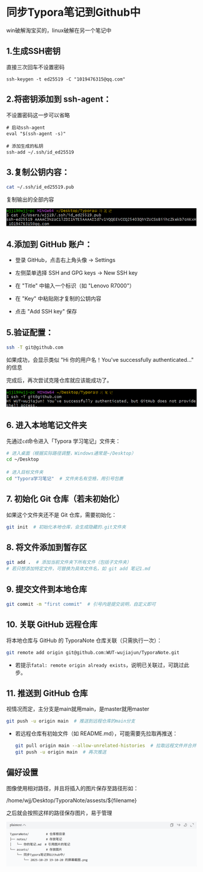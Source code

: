 # 同步Typora笔记到Github中

win破解淘宝买的，linux破解在另一个笔记中

## 1.生成SSH密钥

直接三次回车不设置密码

```
ssh-keygen -t ed25519 -C "1019476315@qq.com"
```

## 2.**将密钥添加到 ssh-agent**：

不设置密码这一步可以省略

```
# 启动ssh-agent
eval "$(ssh-agent -s)"

# 添加生成的私钥
ssh-add ~/.ssh/id_ed25519
```

## 3.**复制公钥内容**：

```bash
cat ~/.ssh/id_ed25519.pub
```

复制输出的全部内容

![image-20251010172055361](../assests/同步Typora笔记到Github中/image-20251010172055361-1760088057193-7.png)

## 4.**添加到 GitHub 账户**：

- 登录 GitHub，点击右上角头像 → Settings

- 左侧菜单选择 SSH and GPG keys → New SSH key

- 在 "Title" 中输入一个标识（如 "Lenovo R7000"）

- 在 "Key" 中粘贴刚才复制的公钥内容

- 点击 "Add SSH key" 保存

## 5.**验证配置**：

  ```bash
  ssh -T git@github.com
  ```

  如果成功，会显示类似 "Hi 你的用户名！You've successfully authenticated..." 的信息

  完成后，再次尝试克隆仓库就应该能成功了。

![image-20251010172113944](../assests/同步Typora笔记到Github中/image-20251010172113944.png)

## 6. 进入本地笔记文件夹

先通过`cd`命令进入「Typora 学习笔记」文件夹：

```bash
# 进入桌面（根据实际路径调整，Windows通常是~/Desktop）
cd ~/Desktop

# 进入目标文件夹
cd "Typora学习笔记"  # 文件夹名有空格，用引号包裹
```

## 7. 初始化 Git 仓库（若未初始化）

如果这个文件夹还不是 Git 仓库，需要初始化：

```bash
git init  # 初始化本地仓库，会生成隐藏的.git文件夹
```

## 8. 将文件添加到暂存区

```bash
git add .  # 添加当前文件夹下所有文件（包括子文件夹）
# 若只想添加特定文件，可替换为具体文件名，如 git add 笔记1.md
```

## 9. 提交文件到本地仓库

```bash
git commit -m "first commit"  # 引号内是提交说明，自定义即可
```

## 10. 关联 GitHub 远程仓库

将本地仓库与 GitHub 的 TyporaNote 仓库关联（只需执行一次）：

```bash
git remote add origin git@github.com:WUT-wujiajun/TyporaNote.git
```

- 若提示`fatal: remote origin already exists`，说明已关联过，可跳过此步。

## 11. 推送到 GitHub 仓库

视情况而定，主分支是main就用main，是master就用master

```bash
git push -u origin main  # 推送到远程仓库的main分支
```

- 若远程仓库有初始文件（如 README.md），可能需要先拉取再推送：

  ```bash
  git pull origin main --allow-unrelated-histories  # 拉取远程文件并合并
  git push -u origin main  # 再次推送
  ```



## 偏好设置

图像使用相对路径，并且将插入的图片保存至路径形如：

/home/wjj/Desktop/TyporaNote/assests/${filename}

之后就会按照这样的路径保存图片，易于管理

![image-20251029193047462](../assests/同步Typora笔记到Github中/image-20251029193047462.png)
